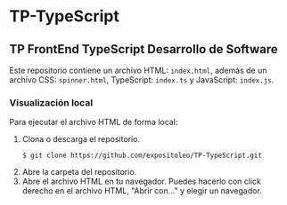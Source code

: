 # TP-TypeScript

## TP FrontEnd TypeScript Desarrollo de Software

Este repositorio contiene un archivo HTML: `index.html`, además de un archivo CSS: `spinner.html`, TypeScript: `index.ts` y JavaScript: `index.js`.

### Visualización local

Para ejecutar el archivo HTML de forma local:

1. Clona o descarga el repositorio.
   ```
   $ git clone https://github.com/expositoleo/TP-TypeScript.git
   ```
2. Abre la carpeta del repositorio.
3. Abre el archivo HTML en tu navegador. Puedes hacerlo con click derecho en el archivo HTML, "Abrir con..." y elegir un navegador.
